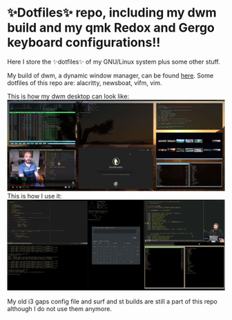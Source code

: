 <!Dit is de ~/README.md file voor mijn dotfile bare Github repo/>
# :sparkles:Dotfiles:sparkles: repo, including my dwm build and my qmk Redox and Gergo keyboard configurations:bangbang:
Here I store the :sparkles:dotfiles:sparkles: of my GNU/Linux system plus some 
other stuff.

My build of dwm, a dynamic window manager, can be found [here](https://github.com/Prutserdt/dotfiles/tree/master/.config/suckless/dwm). Some dotfiles of this repo are: alacritty, newsboat, vifm, vim.

This is how my dwm desktop can look like:
![full rice](dwm.jpg)
This is how I use it:
![productivity](dwm2.jpg)

My old i3 gaps config file and surf and st builds are still a part of this repo 
although I do not use them anymore.
